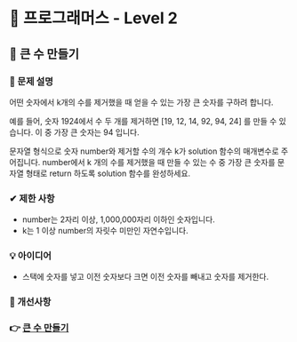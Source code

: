 # 🔔 프로그래머스 - Level 2

## 📑 큰 수 만들기

### 📌 문제 설명

어떤 숫자에서 k개의 수를 제거했을 때 얻을 수 있는 가장 큰 숫자를 구하려 합니다.

예를 들어, 숫자 1924에서 수 두 개를 제거하면 [19, 12, 14, 92, 94, 24] 를 만들 수 있습니다. 이 중 가장 큰 숫자는 94 입니다.

문자열 형식으로 숫자 number와 제거할 수의 개수 k가 solution 함수의 매개변수로 주어집니다. number에서 k 개의 수를 제거했을 때 만들 수 있는 수 중 가장 큰 숫자를 문자열 형태로 return 하도록 solution 함수를 완성하세요.
### ✔ 제한 사항
- number는 2자리 이상, 1,000,000자리 이하인 숫자입니다.
- k는 1 이상 number의 자릿수 미만인 자연수입니다.

### 💡 아이디어
- 스택에 숫자를 넣고 이전 숫자보다 크면 이전 숫자를 빼내고 숫자를 제거한다. 

### 💬 개선사항

### 👉 [큰 수 만들기](https://school.programmers.co.kr/learn/courses/30/lessons/42883)
